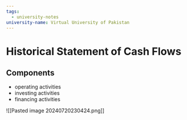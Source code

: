 ```yaml
---
tags:
  - university-notes
university-name: Virtual University of Pakistan
---
```


# Historical Statement of Cash Flows
## Components
- operating activities
- investing activities
- financing activities

![[Pasted image 20240720230424.png]]
